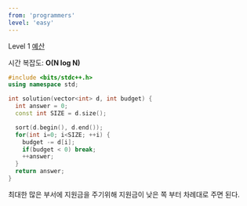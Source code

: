 ```yaml
---
from: 'programmers'
level: 'easy'
---
```


Level 1 [예산](https://programmers.co.kr/learn/courses/30/lessons/12982)

시간 복잡도: **O(N log N)** 

```cpp
#include <bits/stdc++.h>
using namespace std;

int solution(vector<int> d, int budget) {
  int answer = 0;
  const int SIZE = d.size();

  sort(d.begin(), d.end());
  for(int i=0; i<SIZE; ++i) {
    budget -= d[i];
    if(budget < 0) break;
    ++answer;
  }
  return answer;
}
```

최대한 많은 부서에 지원금을 주기위해 지원금이 낮은 쪽 부터 차례대로 주면 된다.
